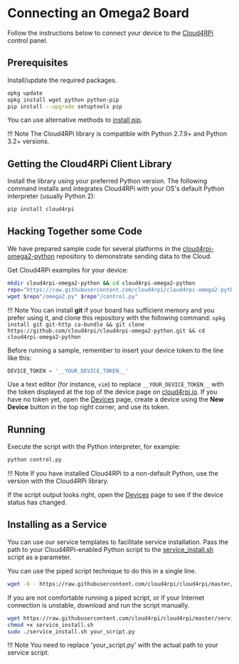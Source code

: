 # Connecting an Omega2 Board

Follow the instructions below to connect your device to the [Cloud4RPi](https://cloud4rpi.io) control panel.

## Prerequisites

Install/update the required packages.

```sh
opkg update
opkg install wget python python-pip
pip install --upgrade setuptools pip
```

You can use alternative methods to [install pip](https://pip.pypa.io/en/stable/installing.html).

!!! Note
    The Cloud4RPi library is compatible with Python 2.7.9+ and Python 3.2+ versions.

## Getting the Cloud4RPi Client Library

Install the library using your preferred Python version. The following command installs and integrates Cloud4RPi with your OS's default Python interpreter (usually Python 2):

```sh
pip install cloud4rpi
```

## Hacking Together some Code

We have prepared sample code for several platforms in the [cloud4rpi-omega2-python](https://github.com/cloud4rpi/cloud4rpi-omega2-python) repository to demonstrate sending data to the Cloud.

Get Cloud4RPi examples for your device:

```sh
mkdir cloud4rpi-omega2-python && cd cloud4rpi-omega2-python
repo="https://raw.githubusercontent.com/cloud4rpi/cloud4rpi-omega2-python/master"
wget $repo"/omega2.py" $repo"/control.py"
```

!!! Note
    You can install **git** if your board has sufficient memory and you prefer using it, and clone this repository with the following command: `opkg install git git-http ca-bundle && git clone https://github.com/cloud4rpi/cloud4rpi-omega2-python.git && cd cloud4rpi-omega2-python`


Before running a sample, remember to insert your device token to the line like this:

``` python
DEVICE_TOKEN = '__YOUR_DEVICE_TOKEN__'
```

Use a text editor (for instance, `vim`) to replace `__YOUR_DEVICE_TOKEN__` with the token displayed at the top of the device page on [cloud4rpi.io](https://cloud4rpi.io/). If you have no token yet, open the [Devices](https://cloud4rpi.io/devices) page, create a device using the **New Device** button in the top right corner, and use its token.


## Running

Execute the script with the Python interpreter, for example:

```sh
python control.py
```

!!! Note
    If you have installed Cloud4RPi to a non-default Python, use the version with the Cloud4RPi library.

If the script output looks right, open the [Devices](https://cloud4rpi.io/devices) page to see if the device status has changed.


## Installing as a Service

You can use our service templates to facilitate service installation. Pass the path to your Cloud4RPi-enabled Python script to the [service_install.sh](https://github.com/cloud4rpi/cloud4rpi/blob/master/service_install.sh) script as a parameter.

You can use the piped script technique to do this in a single line.

```sh
wget -O - https://raw.githubusercontent.com/cloud4rpi/cloud4rpi/master/service_install.sh | sudo bash -s your_script.py
```

If you are not comfortable running a piped script, or if your Internet connection is unstable, download and run the script manually.

```sh
wget https://raw.githubusercontent.com/cloud4rpi/cloud4rpi/master/service_install.sh
chmod +x service_install.sh
sudo ./service_install.sh your_script.py
```

!!! Note
    You need to replace 'your_script.py' with the actual path to your service script.
